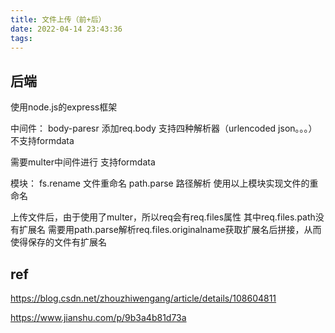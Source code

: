 ```yaml
---
title: 文件上传（前+后）
date: 2022-04-14 23:43:36
tags:
---
```

## 后端
使用node.js的express框架

中间件：
body-paresr 添加req.body 支持四种解析器（urlencoded json。。。） 不支持formdata

需要multer中间件进行 支持formdata

模块：
fs.rename 文件重命名
path.parse 路径解析
使用以上模块实现文件的重命名

上传文件后，由于使用了multer，所以req会有req.files属性 其中req.files.path没有扩展名 需要用path.parse解析req.files.originalname获取扩展名后拼接，从而使得保存的文件有扩展名

## ref

https://blog.csdn.net/zhouzhiwengang/article/details/108604811

https://www.jianshu.com/p/9b3a4b81d73a